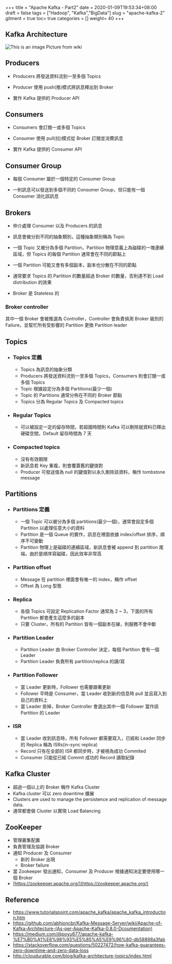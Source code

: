 +++
title = "Apache Kafka - Part2"
date = 2020-01-09T19:53:34+08:00
draft = false
tags = ["Hadoop", "Kafka","BigData"]
slug = "apache-kafka-2"
gitment = true
toc= true
categories = []
weight= 40
+++

## Kafka Architecture

![This is an image](https://upload.wikimedia.org/wikipedia/commons/thumb/6/64/Overview_of_Apache_Kafka.svg/1920px-Overview_of_Apache_Kafka.svg.png)
Picture from wiki

## Producers

- Producers 將發送資料流到一至多個 Topics

- Producer 使用 push(推)模式將訊息釋出到 Broker

- 實作 Kafka 提供的 Producer API

## Consumers

- Consumers 會訂閱一或多個 Topics

- Consumer 使用 pull(拉)模式從 Broker 訂閱並消費訊息

- 實作 Kafka 提供的 Consumer API

## Consumer Group

- 每個 Consumer 屬於一個特定的 Consumer Group

- 一則訊息可以發送到多個不同的 Consumer Group，但只能有一個 Consumer 消化該訊息

## Brokers

- 仲介處理 Consumer 以及 Producers 的訊息

- 訊息會被分到不同的抽象類別，這種抽象類別稱為 Topic

- 一個 Topic 又被分為多個 Partition，Partition 物理意義上為磁碟的一塊連續區域，但 Topics 的每個 Partition 通常會在不同的節點上

- 一個 Partition 可能又會有多個副本，副本也分散在不同的節點

- 通常要求 Topics 的 Partition 的數量超過 Broker 的數量，否則達不到 Load distribution 的效果

- Broker 是 Stateless 的

### Broker controller

其中一個 Broker 會被推選為 Controller，Controller 會負責偵測 Broker 級別的 Failure，並幫忙所有受影響的 Partition 更換 Partition leader

## Topics

- ### Topics 定義

  - Topics 為訊息的抽象分類
  - Producers 將發送資料流到一至多個 Topics，Consumers 則會訂閱一或多個 Topics
  - Topic 根據設定分為多個 Partitions(最少一個)
  - Topic 的 Partitions 通常分佈在不同的 Broker 節點
  - Topics 分為 Regular Topics 及 Compacted topics

- ### Regular Topics

  - 可以被設定一定的留存時間，若超國時間則 Kafka 可以刪除就資料已釋出硬碟空間，Default 留存時間為 7 天

- ### Compacted topics

  - 沒有有效期限
  - 新訊息若 Key 重複，則會覆蓋舊的鍵值對
  - Producer 可發送值為 null 的鍵值對以永久刪除該資料，稱作 tombstone message

## Partitions

- ### Partitions 定義

  - 一個 Topic 可以被分為多個 partitions(最少一個)，通常會設定多個 Partition 以處理任意大小的資料
  - Partition 是一個 Queue 的實作，訊息在裡面依據 index/offset 排序，順序不可變動
  - Partition 物理上是磁碟的連續區域，新訊息會被 append 到 partition 尾端，由於是順序寫磁碟，因此效率非常高

- ### Partition offset

  - Message 在 partition 裡面會有唯一的 index，稱作 offset
  - Offset 為 Long 型態

- ### Replica

  - 各個 Topics 可設定 Replication Factor 通常為 2 ~ 3，下面的所有 Partition 都會產生這麼多的副本
  - 只要 Cluster，所有的 Partition 皆有一個副本在線，則服務不會中斷

- ### Partition Leader

  - Partition Leader 由 Broker Controller 決定，每個 Partition 會有一個 Leader
  - Partition Leader 負責所有 partition/replica 的讀/寫

- ### Partition Follower

  - 當 Leader 更新時，Follower 也需要跟著更新
  - Follower 平時是 Consumer，當 Leader 收到新的信息時 pull 並且寫入到自己的資料上
  - 當 Leader 掛掉，Broker Controller 會選出其中一個 Follower 當作該 Partition 的 Leader

- ### ISR

  - 當 Leader 收到訊息時，所有 Follower 都需要寫入，已經和 Leader 同步的 Replica 稱為 ISRs(in-sync replica)
  - Record 只有在全部的 ISR 都同步時，才被視為成功 Commited
  - Consumer 只能從已經 Commit 成功的 Record 讀取紀錄

## Kafka Cluster

- 超過一個以上的 Broker 稱作 Kafka Cluster
- Kafka cluster 可以 zero downtime 擴展
- Clusters are used to manage the persistence and replication of message data.
- 通常都會做 Cluster 以實現 Load Balancing

## ZooKeeper

- 管理叢集配置
- 負責管理及協調 Broker
- 通知 Producer 及 Consumer
  - 新的 Broker 出現
  - Broker failure
- 當 Zookeeper 發出通知，Consumer 及 Producer 根據通知決定要使用哪一個 Broker
- [https://zookeeper.apache.org/](https://zookeeper.apache.org/)

## Reference

- <https://www.tutorialspoint.com/apache_kafka/apache_kafka_introduction.htm>
- <https://github.com/abhioncbr/Kafka-Message-Server/wiki/Apache-of-Kafka-Architecture-(As-per-Apache-Kafka-0.8.0-Dcoumentation)>
- <https://medium.com/@poyu677/apache-kafka-%E7%B0%A1%E6%98%93%E5%85%A5%E9%96%80-db58898a3fab>
- <https://stackoverflow.com/questions/50227472/how-kafka-guarantees-zero-downtime-and-zero-data-loss>
- <http://cloudurable.com/blog/kafka-architecture-topics/index.html>
